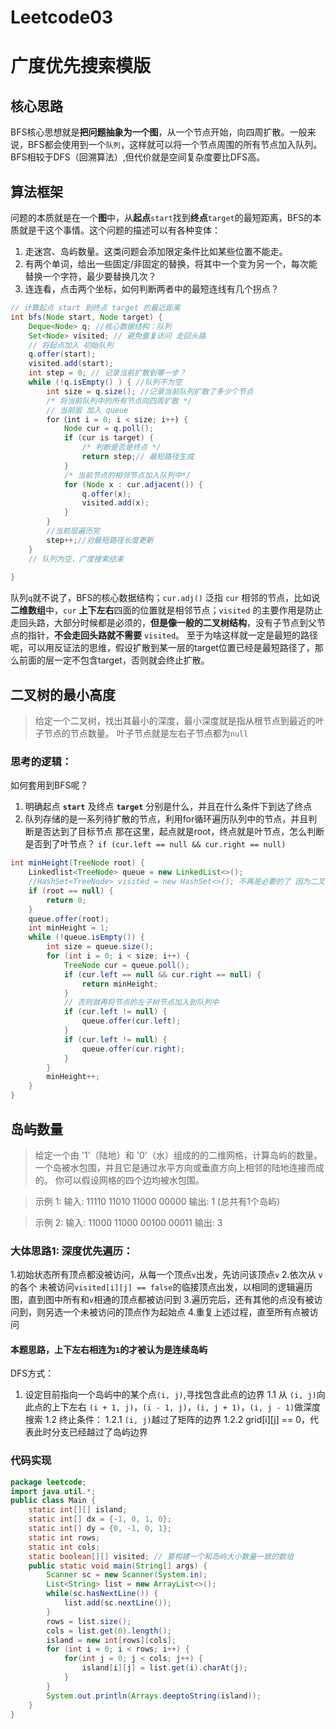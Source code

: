 # Leetcode03

# 广度优先搜索模版
## 核心思路
BFS核心思想就是**把问题抽象为一个图**，从一个节点开始，向四周扩散。一般来说，BFS都会使用到一个`队列`，这样就可以将一个节点周围的所有节点加入队列。
BFS相较于DFS（回溯算法）,但代价就是空间复杂度要比DFS高。
## 算法框架
问题的本质就是在一个**图**中，从**起点**`start`找到**终点**`target`的最短距离，BFS的本质就是干这个事情。这个问题的描述可以有各种变体：
1. 走迷宫、岛屿数量。这类问题会添加限定条件比如某些位置不能走。 
2. 有两个单词，给出一些固定/非固定的替换，将其中一个变为另一个，每次能替换一个字符，最少要替换几次？
3. 连连看，点击两个坐标，如何判断两者中的最短连线有几个拐点？
```java
// 计算起点 start 到终点 target 的最近距离
int bfs(Node start, Node target) {
    Deque<Node> q; //核心数据结构：队列
    Set<Node> visited; // 避免重复访问 走回头路
    // 将起点加入 初始队列
    q.offer(start);
    visited.add(start);
    int step = 0; // 记录当前扩散到哪一步？
    while (!q.isEmpty() ) { //队列不为空
        int size = q.size(); //记录当前队列扩散了多少个节点
        /* 将当前队列中的所有节点向四周扩散 */
        // 当前层 加入 queue
        for（int i = 0; i < size; i++) {
            Node cur = q.poll();
            if (cur is target) {
                /* 判断是否是终点 */
                return step;// 最短路径生成
            }
            /* 当前节点的相邻节点加入队列中*/
            for (Node x : cur.adjacent()) {
                q.offer(x);
                visited.add(x);
            }
        }
        //当前层遍历完
        step++;//对最短路径长度更新
    }
    // 队列为空，广度搜索结束
    
}
```
队列`q`就不说了，BFS的核心数据结构；`cur.adj()` 泛指 `cur` 相邻的节点，比如说**二维数组**中，`cur` **上下左右**四面的位置就是相邻节点；`visited` 的主要作用是防止走回头路，大部分时候都是必须的，**但是像一般的二叉树结构**，没有子节点到父节点的指针，**不会走回头路就不需要** `visited`。
至于为啥这样就一定是最短的路径呢，可以用反证法的思维，假设扩散到某一层的target位置已经是最短路径了，那么前面的层一定不包含target，否则就会终止扩散。
## 二叉树的最小高度
> 给定一个二叉树，找出其最小的深度，最小深度就是指从根节点到最近的叶子节点的节点数量。
> 叶子节点就是左右子节点都为`null`

### 思考的逻辑：
 如何套用到BFS呢？ 

 1. 明确起点 **`start`** 及终点 **`target`** 分别是什么，并且在什么条件下到达了终点
 2. 队列存储的是一系列待扩散的节点，利用for循环遍历队列中的节点，并且判断是否达到了目标节点
那在这里，起点就是root，终点就是叶节点，怎么判断是否到了叶节点？
`if (cur.left == null && cur.right == null)`
```java
int minHeight(TreeNode root) {
    Linkedlist<TreeNode> queue = new LinkedList<>();
    //HashSet<TreeNode> visited = new HashSet<>(); 不再是必要的了 因为二叉树不会重复访问
    if (root == null) {
        return 0;
    }
    queue.offer(root);
    int minHeight = 1;
    while (!queue.isEmpty()) {
        int size = queue.size();
        for (int i = 0; i < size; i++) {
            TreeNode cur = queue.poll();
            if (cur.left == null && cur.right == null) {
                return minHeight;
            }
            // 否则就再将节点的左子树节点加入到队列中
            if (cur.left != null) {
                queue.offer(cur.left);
            }
            if (cur.left != null) {
                queue.offer(cur.right);
            }
        }
        minHeight++;
    }    
}

```
## 岛屿数量
>给定一个由 '1'（陆地）和 '0'（水）组成的的二维网格，计算岛屿的数量。
一个岛被水包围，并且它是通过水平方向或垂直方向上相邻的陆地连接而成的。
你可以假设网格的四个边均被水包围。

>示例 1:
输入:
11110
11010
11000
00000
输出: 1 (总共有1个岛屿)

> 示例 2:
输入:
11000
11000
00100
00011
输出: 3

### 大体思路1: 深度优先遍历：
1.初始状态所有顶点都没被访问，从每一个顶点`v`出发，先访问该顶点`v`
2.依次从 `v` 的各个 未被访问`visited[i][j] == false`的临接顶点出发，以相同的逻辑遍历图，直到图中所有和`v`相通的顶点都被访问到
3.遍历完后，还有其他的点没有被访问到，则另选一个未被访问的顶点作为起始点
4.重复上述过程，直至所有点被访问
#### 本题思路，上下左右相连为`1`的才被认为是连续岛屿
 DFS方式：
 1. 设定目前指向一个岛屿中的某个点`(i, j)`,寻找包含此点的边界
    1.1 从 `(i, j)`向此点的上下左右 `(i + 1, j)`，`(i - 1, j)`，`(i, j + 1)`，`(i, j - 1)`做深度搜索
    1.2 终止条件：
        1.2.1 `(i, j)`越过了矩阵的边界
        1.2.2 grid[i][j] == 0，代表此时分支已经越过了岛屿边界

### 代码实现
```java
package leetcode;
import java.util.*;
public class Main {
    static int[][] island;
    static int[] dx = {-1, 0, 1, 0};
    static int[] dy = {0, -1, 0, 1};
    static int rows;
    static int cols;
    static boolean[][] visited; // 要构建一个和岛屿大小数量一致的数组 
    public static void main(String[] args) {
        Scanner sc = new Scanner(System.in);
        List<String> list = new ArrayList<>();
        while(sc.hasNextLine()) {
            list.add(sc.nextLine());
        }
        rows = list.size();
        cols = list.get(0).length();
        island = new int[rows][cols];
        for (int i = 0; i < rows; i++) {
            for(int j = 0; j < cols; j++) {
                island[i][j] = list.get(i).charAt(j);
            }
        }
        System.out.println(Arrays.deeptoString(island));
    }
}

```

